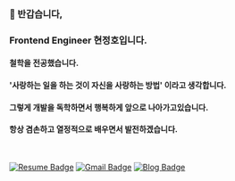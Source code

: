 ### 🙏  반갑습니다, <br>
### Frontend Engineer 현정호입니다.

#### 철학을 전공했습니다.
#### '사랑하는 일을 하는 것이 자신을 사랑하는 방법' 이라고 생각합니다.
#### 그렇게 개발을 독학하면서 행복하게 앞으로 나아가고있습니다.
#### 항상 겸손하고 열정적으로 배우면서 발전하겠습니다.
<br>

[![Resume Badge](https://camo.githubusercontent.com/af0d5f6864e407cf742741e95bf8567bb50e5ef0/68747470733a2f2f696d672e736869656c64732e696f2f62616467652f2d526573756d652d3030303030303f7374796c653d666c61742d737175617265266c6f676f3d4e6f74696f6e266c6f676f436f6c6f723d7768697465)](https://www.notion.so/4179d51a133141ddb322be77061e3207)
[![Gmail Badge](https://img.shields.io/badge/Gmail-d14836?style=flat-square&logo=Gmail&logoColor=white&link=mailto:snugyun01@gmail.com)](mailto:offdutybyblo@gmail.com)
[![Blog Badge](https://camo.githubusercontent.com/9129b2896fda2c963ff5600ef7cda330a27d2a95/68747470733a2f2f696d672e736869656c64732e696f2f62616467652f2d426c6f672d3230433939373f7374796c653d666c61742d737175617265266c6f676f3d56656c6f67266c6f676f436f6c6f723d7768697465266c)](https://velog.io/@offdutybyblo)

<!--
**offdutyby/offdutyby** is a ✨ _special_ ✨ repository because its `README.md` (this file) appears on your GitHub profile.

Here are some ideas to get you started:

- 🔭 I’m currently working on ...
- 🌱 I’m currently learning ...
- 👯 I’m looking to collaborate on ...
- 🤔 I’m looking for help with ...
- 💬 Ask me about ...
- 📫 How to reach me: ...
- 😄 Pronouns: ...
- ⚡ Fun fact: ...
-->
